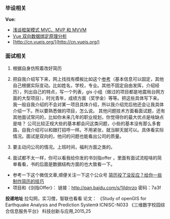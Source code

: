 ### 毕设相关
**Vue:**
- [浅谈框架模式 MVC、MVP 和 MVVM](http://web.jobbole.com/89314/)
- [Vue 双向数据绑定原理分析](http://web.jobbole.com/88870/)
- [http://cn.vuejs.org/](http://cn.vuejs.org/)

### 面试相关

1. 根据自身仿照着改好简历
2. 把自我介绍写下来，网上找找有模板比如这个[参考](http://jingyan.baidu.com/article/546ae1854a90e21149f28ce4.html)（基本信息可以固定，其他自己根据实际变动。比如姓名，学校，专业。其他不固定自由发挥，介绍经历），列出自己的特点，写一个列表，gis 小组（做过的项目都是地震局台网方面的大型项目），时光青年，成绩方面（奖学金）等等。把这些具体写下来。
我一般自我介绍的不会对某一项目具体介绍，所以我介绍完后他还会让我具体介绍一下。所以要熟悉做的项目，怎么说。
其他问题技术方面看面试题，还有其他面试常问的，比如你未来几年的职业规划，你觉得你的最大优点是啥缺点是啥？
公司比较正规大些的基本都会问这类问题，小些的基本没有那么多套路，自我介绍可以和跟打招呼一样。不用紧张，就当聊天就可以。具体看实际情况。面试是双向的，他问的问题也能看出公司的质量。
3. 要主动问公司的情况。上班时间，福利方面之类的。

4. 面试都不太一样，你可以看我给你发的书剑指offer ，里面有面试流程啥的简单看看，书的后面是数据结构方面的也大致看一下。

- 参考一下这个微信文章,顺便关注一下这个公众号 [简历投了没反应？给你一些制作简历的技巧](http://mp.weixin.qq.com/s?__biz=MjM5NzQ4ODE1Ng==&mid=504425125&idx=1&sn=d3409a9f0eeb69a85e34792651ffa188&chksm=3d3d79d60a4af0c00b3f43cffd994a1ed5226ddb48d0dea8abe0f071c4a82cbe4526f74f273d&mpshare=1&scene=1&srcid=1228G3f1fkxQEHp7stlmTOzs#rd)
- 项目和《剑指Offer》：  链接：http://pan.baidu.com/s/1jIdnrzo 密码：7a3f

**投递地址**
拉勾网，实习僧，智联也看看
论文：
《Study of openGIS for Earthquake Analysis and Prediction System》 ICNISC-N033
《三维数字校园综合信息服务平台》 科技创新与应用,2015,25
